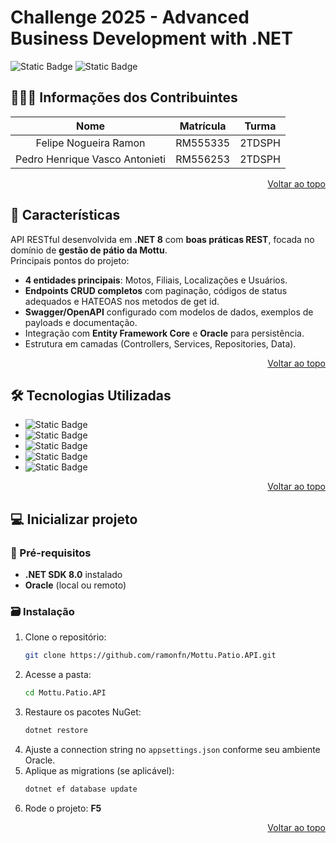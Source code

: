 <a id="readme-top"></a>

# Challenge 2025 - Advanced Business Development with .NET

![Static Badge](https://img.shields.io/badge/build-passing-brightgreen) ![Static Badge](https://img.shields.io/badge/Version-1.0.0-blue)

## 🧑‍🤝‍🧑 Informações dos Contribuintes

| Nome                          | Matrícula | Turma  |
| :---------------------------: | :-------: | :----: |
| Felipe Nogueira Ramon         | RM555335  | 2TDSPH |
| Pedro Henrique Vasco Antonieti| RM556253  | 2TDSPH |

<p align="right"><a href="#readme-top">Voltar ao topo</a></p>

## 🚩 Características

API RESTful desenvolvida em **.NET 8** com **boas práticas REST**, focada no domínio de **gestão de pátio da Mottu**.  
Principais pontos do projeto:  
- **4 entidades principais**: Motos, Filiais, Localizações e Usuários.  
- **Endpoints CRUD completos** com paginação, códigos de status adequados e HATEOAS nos metodos de get id.  
- **Swagger/OpenAPI** configurado com modelos de dados, exemplos de payloads e documentação.  
- Integração com **Entity Framework Core** e **Oracle** para persistência.  
- Estrutura em camadas (Controllers, Services, Repositories, Data).  

<p align="right"><a href="#readme-top">Voltar ao topo</a></p>

## 🛠️ Tecnologias Utilizadas

* ![Static Badge](https://img.shields.io/badge/.NET%208-512BD4?style=for-the-badge&logo=dotnet&logoColor=white)
* ![Static Badge](https://img.shields.io/badge/C%23-239120?style=for-the-badge&logo=csharp&logoColor=white)  
* ![Static Badge](https://img.shields.io/badge/Entity%20Framework%20Core-512BD4?style=for-the-badge&logo=nuget&logoColor=white)  
* ![Static Badge](https://img.shields.io/badge/Oracle-F80000?style=for-the-badge&logo=oracle&logoColor=white)  
* ![Static Badge](https://img.shields.io/badge/Swagger-85EA2D?style=for-the-badge&logo=swagger&logoColor=black)  

<p align="right"><a href="#readme-top">Voltar ao topo</a></p>

## 💻 Inicializar projeto

### 📝 Pré-requisitos
- **.NET SDK 8.0** instalado  
- **Oracle** (local ou remoto)  

### 🗃️ Instalação
1. Clone o repositório:
   ```sh
   git clone https://github.com/ramonfn/Mottu.Patio.API.git
   ```
2. Acesse a pasta:
   ```sh
   cd Mottu.Patio.API
   ```
3. Restaure os pacotes NuGet:
   ```sh
   dotnet restore
   ```
4. Ajuste a connection string no `appsettings.json` conforme seu ambiente Oracle.  
5. Aplique as migrations (se aplicável):
   ```sh
   dotnet ef database update
   ```
6. Rode o projeto: **F5**

<p align="right"><a href="#readme-top">Voltar ao topo</a></p>
